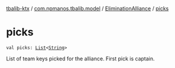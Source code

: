 [tbalib-ktx](../../index.md) / [com.npmanos.tbalib.model](../index.md) / [EliminationAlliance](index.md) / [picks](./picks.md)

# picks

`val picks: `[`List`](https://kotlinlang.org/api/latest/jvm/stdlib/kotlin.collections/-list/index.html)`<`[`String`](https://kotlinlang.org/api/latest/jvm/stdlib/kotlin/-string/index.html)`>`

List of team keys picked for the alliance. First pick is captain.

